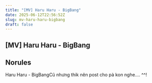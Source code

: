 ```yaml
---
title: "[MV] Haru Haru - BigBang"
date: 2025-06-12T22:56:52Z
slug: mv-haru-haru-bigbang
draft: false
---
```


## [MV] Haru Haru - BigBang

## Norules

Haru Haru - BigBangCũ nhưng thik nên post cho pà kon nghe.... ^^!